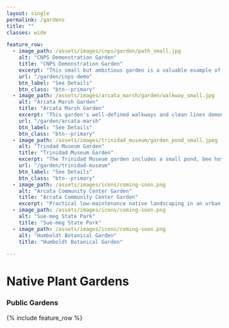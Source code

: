 ```yaml
---
layout: single
permalink: /gardens
title: ""
classes: wide

feature_row:
  - image_path: /assets/images/cnps/garden/path_small.jpg
    alt: "CNPS Demonstration Garden"
    title: "CNPS Demonstration Garden"
    excerpt: "This small but ambitious garden is a valuable example of what homeowners can accomplish on a small suburban lot."
    url: "/garden/cnps-demo"
    btn_label: "See Details"
    btn_class: "btn--primary"
  - image_path: /assets/images/arcata_marsh/garden/walkway_small.jpg
    alt: "Arcata Marsh Garden"
    title: "Arcata Marsh Garden"
    excerpt: "This garden's well-defined walkways and clean lines demonstrate how a native plant landscape can still look tidy and well-maintained."
    url: "/garden/arcata-marsh"
    btn_label: "See Details"
    btn_class: "btn--primary"
  - image_path: /assets/images/trinidad_museum/garden_pond_small.jpeg
    alt: "Trindad Museum Garden"
    title: "Trinidad Museum Garden"
    excerpt: "The Trinidad Museum garden includes a small pond, bee hotel and meandering paths."
    url: "/garden/trinidad-museum"
    btn_label: "See Details"
    btn_class: "btn--primary"
  - image_path: /assets/images/icons/coming-soon.png
    alt: "Arcata Community Center Garden"
    title: "Arcata Community Center Garden"
    excerpt: "Practical low-maintenance native landscaping in an urban setting. This small oasis is a glimpse of what we would love to achieve in more public places."
  - image_path: /assets/images/icons/coming-soon.png
    alt: "Sue-meg State Park"
    title: "Sue-meg State Park"
  - image_path: /assets/images/icons/coming-soon.png
    alt: "Humboldt Botanical Garden"
    title: "Humboldt Botanical Garden"

---
```


<h1>Native Plant Gardens</h1> 

<h3>Public Gardens</h3>
{% include feature_row %}



